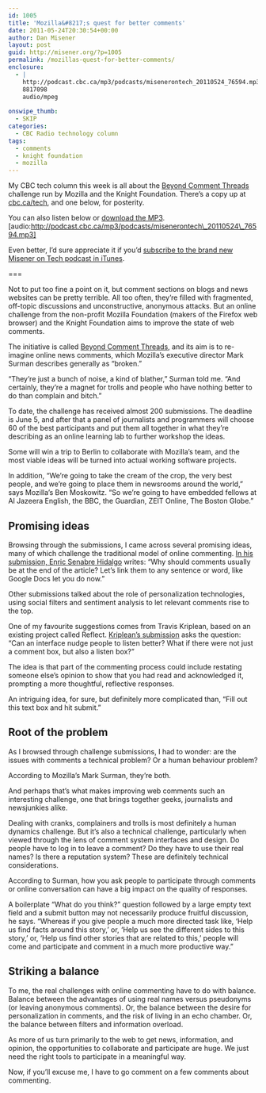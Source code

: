 ```yaml
---
id: 1005
title: 'Mozilla&#8217;s quest for better comments'
date: 2011-05-24T20:30:54+00:00
author: Dan Misener
layout: post
guid: http://misener.org/?p=1005
permalink: /mozillas-quest-for-better-comments/
enclosure:
  - |
    http://podcast.cbc.ca/mp3/podcasts/misenerontech_20110524_76594.mp3
    8817098
    audio/mpeg
    
onswipe_thumb:
  - SKIP
categories:
  - CBC Radio technology column
tags:
  - comments
  - knight foundation
  - mozilla
---
```

My CBC tech column this week is all about the [Beyond Comment Threads](https://drumbeat.org/en-US/challenges/beyond-comment-threads/) challenge run by Mozilla and the Knight Foundation. There&#8217;s a copy up at [cbc.ca/tech](http://www.cbc.ca/news/technology/story/2011/05/24/f-vp-misener-social-media-comments.html), and one below, for posterity.

You can also listen below or [download the MP3](http://podcast.cbc.ca/mp3/podcasts/misenerontech_20110524_76594.mp3). [audio:http://podcast.cbc.ca/mp3/podcasts/misenerontech\_20110524\_76594.mp3] 

Even better, I&#8217;d sure appreciate it if you&#8217;d [subscribe to the brand new Misener on Tech podcast in iTunes](http://itunes.apple.com/WebObjects/MZStore.woa/wa/viewPodcast?id=438669328).

===

Not to put too fine a point on it, but comment sections on blogs and news websites can be pretty terrible. All too often, they’re filled with fragmented, off-topic discussions and unconstructive, anonymous attacks. But an online challenge from the non-profit Mozilla Foundation (makers of the Firefox web browser) and the Knight Foundation aims to improve the state of web comments.

The initiative is called [Beyond Comment Threads](https://drumbeat.org/en-US/challenges/beyond-comment-threads), and its aim is to re-imagine online news comments, which Mozilla’s executive director Mark Surman describes generally as &#8220;broken.&#8221;

&#8220;They&#8217;re just a bunch of noise, a kind of blather,&#8221; Surman told me. &#8220;And certainly, they&#8217;re a magnet for trolls and people who have nothing better to do than complain and bitch.&#8221;

To date, the challenge has received almost 200 submissions. The deadline is June 5, and after that a panel of journalists and programmers will choose 60 of the best participants and put them all together in what they&#8217;re describing as an online learning lab to further workshop the ideas.

Some will win a trip to Berlin to collaborate with Mozilla&#8217;s team, and the most viable ideas will be turned into actual working software projects.

In addition, &#8220;We&#8217;re going to take the cream of the crop, the very best people, and we&#8217;re going to place them in newsrooms around the world,&#8221; says Mozilla&#8217;s Ben Moskowitz. &#8220;So we&#8217;re going to have embedded fellows at Al Jazeera English, the BBC, the Guardian, ZEIT Online, The Boston Globe.&#8221;

## Promising ideas

Browsing through the submissions, I came across several promising ideas, many of which challenge the traditional model of online commenting. [In his submission, Enric Senabre Hidalgo](https://drumbeat.org/en-US/challenges/beyond-comment-threads/submission/145/) writes: &#8220;Why should comments usually be at the end of the article? Let&#8217;s link them to any sentence or word, like Google Docs let you do now.&#8221;

Other submissions talked about the role of personalization technologies, using social filters and sentiment analysis to let relevant comments rise to the top.

One of my favourite suggestions comes from Travis Kriplean, based on an existing project called Reflect. [Kriplean’s submission](https://drumbeat.org/en-US/challenges/beyond-comment-threads/submission/169/) asks the question: &#8220;Can an interface nudge people to listen better? What if there were not just a comment box, but also a listen box?&#8221;

The idea is that part of the commenting process could include restating someone else&#8217;s opinion to show that you had read and acknowledged it, prompting a more thoughtful, reflective responses.

An intriguing idea, for sure, but definitely more complicated than, &#8220;Fill out this text box and hit submit.&#8221;

## Root of the problem

As I browsed through challenge submissions, I had to wonder: are the issues with comments a technical problem? Or a human behaviour problem?

According to Mozilla’s Mark Surman, they&#8217;re both.

And perhaps that’s what makes improving web comments such an interesting challenge, one that brings together geeks, journalists and newsjunkies alike.

Dealing with cranks, complainers and trolls is most definitely a human dynamics challenge. But it’s also a technical challenge, particularly when viewed through the lens of comment system interfaces and design. Do people have to log in to leave a comment? Do they have to use their real names? Is there a reputation system? These are definitely technical considerations.

According to Surman, how you ask people to participate through comments or online conversation can have a big impact on the quality of responses.

A boilerplate &#8220;What do you think?&#8221; question followed by a large empty text field and a submit button may not necessarily produce fruitful discussion, he says. &#8220;Whereas if you give people a much more directed task like, &#8216;Help us find facts around this story,&#8217; or, &#8216;Help us see the different sides to this story,&#8217; or, &#8216;Help us find other stories that are related to this,&#8217; people will come and participate and comment in a much more productive way.&#8221;

## Striking a balance

To me, the real challenges with online commenting have to do with balance. Balance between the advantages of using real names versus pseudonyms (or leaving anonymous comments). Or, the balance between the desire for personalization in comments, and the risk of living in an echo chamber. Or, the balance between filters and information overload.

As more of us turn primarily to the web to get news, information, and opinion, the opportunities to collaborate and participate are huge. We just need the right tools to participate in a meaningful way.

Now, if you’ll excuse me, I have to go comment on a few comments about commenting.

&nbsp;